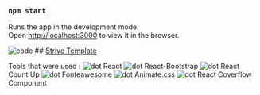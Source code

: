 

### `npm start`

Runs the app in the development mode.<br />
Open [http://localhost:3000](http://localhost:3000) to view it in the browser.


![code](https://emoji.slack-edge.com/TJNQP8XCG/typingcat/c02982a3c2cf4535.gif)  ## [Strive Template](http://localhost:3000)

Tools that were used : 
![dot](https://upload.wikimedia.org/wikipedia/commons/thumb/9/9f/Yellow_dot.svg/1024px-Yellow_dot.svg.png) React
![dot](https://upload.wikimedia.org/wikipedia/commons/thumb/9/9f/Yellow_dot.svg/1024px-Yellow_dot.svg.png) React-Bootstrap
![dot](https://upload.wikimedia.org/wikipedia/commons/thumb/9/9f/Yellow_dot.svg/1024px-Yellow_dot.svg.png) React Count Up
![dot](https://upload.wikimedia.org/wikipedia/commons/thumb/9/9f/Yellow_dot.svg/1024px-Yellow_dot.svg.png) Fonteawesome
![dot](https://upload.wikimedia.org/wikipedia/commons/thumb/9/9f/Yellow_dot.svg/1024px-Yellow_dot.svg.png) Animate.css
![dot](https://upload.wikimedia.org/wikipedia/commons/thumb/9/9f/Yellow_dot.svg/1024px-Yellow_dot.svg.png) React Coverflow Component

